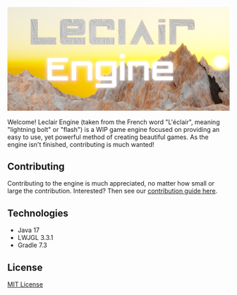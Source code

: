 ![image](https://github.com/Licone7/Leclair-Engine/blob/main/logos/logo_scenery.png)

Welcome!
Leclair Engine (taken from the French word "L'éclair", meaning "lightning bolt" or "flash") is a WIP game engine focused on providing an easy to use, yet powerful method of creating beautiful games. 
As the engine isn't finished, contributing is much wanted! 

## Contributing
Contributing to the engine is much appreciated, no matter how small or large the contribution. Interested? Then see our [contribution guide here](https://github.com/Licone7/Leclair-Engine/blob/main/CONTRIBUTING.md).

## Technologies
- Java 17
- LWJGL 3.3.1
- Gradle 7.3

## License
[MIT License](https://github.com/Licone7/Leclair-Engine/blob/main/LICENSE)
